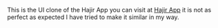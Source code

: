 This is the UI clone of the Hajir App you can visit at <a href="https://hajirapp.com/">Hajir App</a> it is not as perfect as expected I have tried to make it similar in my way.
